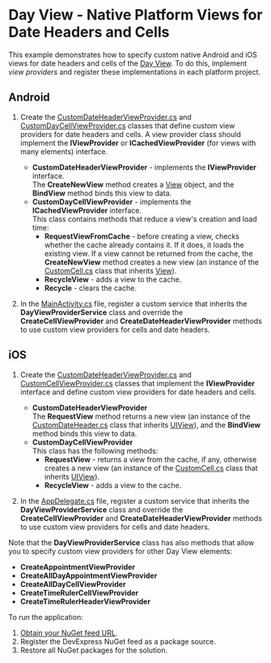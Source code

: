 # Day View - Native Platform Views for Date Headers and Cells
This example demonstrates how to specify custom native Android and iOS views for date headers and cells of the [Day View](https://docs.devexpress.com/MobileControls/400677/xamarin-forms/scheduler/views/views#day-view). To do this, implement *view providers* and register these implementations in each platform project.

## Android 
1. Create the [CustomDateHeaderViewProvider.cs](./CustomDayViewProviders.Android/CustomViewProviders/CustomDateHeaderViewProvider.cs) and [CustomDayCellViewProvider.cs](./CustomDayViewProviders.Android/CustomViewProviders/CustomDayCellViewProvider.cs) classes that define custom view providers for date headers and cells. A view provider class should implement the **IViewProvider** or **ICachedViewProvider** (for views with many elements) interface. 
    - **CustomDateHeaderViewProvider** - implements the **IViewProvider** interface.  
    The **CreateNewView** method creates a [View](https://docs.microsoft.com/en-us/dotnet/api/android.views.view?view=xamarin-android-sdk-9) object, and the **BindView** method binds this view to data.
    - **CustomDayCellViewProvider** - implements the **ICachedViewProvider** interface.  
    This class contains methods that reduce a view's creation and load time: 
        - **RequestViewFromCache** - before creating a view, checks whether the cache already contains it. If it does, it loads the existing view. If a view cannot be returned from the cache, the **CreateNewView** method creates a new view (an instance of the [CustomCell.cs](./CustomDayViewProviders.Android/CustomViews/CustomCell.cs) class that inherits [View](https://docs.microsoft.com/en-us/dotnet/api/android.views.view?view=xamarin-android-sdk-9)).
        - **RecycleView** - adds a view to the cache.
        - **Recycle** - clears the cache.

2. In the [MainActivity.cs](./CustomDayViewProviders.Android/MainActivity.cs) file, register a custom service that inherits the **DayViewProviderService** class and override the **CreateCellViewProvider** and **CreateDateHeaderViewProvider** methods to use custom view providers for cells and date headers.

## iOS
1. Create the [CustomDateHeaderViewProvider.cs](./CustomDayViewProviders.iOS/CustomViewProviders/CustomDateHeaderViewProvider.cs) and [CustomCellViewProvider.cs](./CustomDayViewProviders.iOS/CustomViewProviders/CustomCellViewProvider.cs) classes that implement the **IViewProvider** interface and define custom view providers for date headers and cells. 
    - **CustomDateHeaderViewProvider**  
    The **RequestView** method returns a new view (an instance of the [CustomDateHeader.cs](./CustomDayViewProviders.iOS/CustomViews/CustomDateHeader.cs) class that inherits [UIView](https://docs.microsoft.com/en-us/dotnet/api/uikit.uiview?view=xamarin-ios-sdk-12)), and the **BindView** method binds this view to data. 
    - **CustomDayCellViewProvider**  
    This class has the following methods:
        - **RequestView** - returns a view from the cache, if any, otherwise creates a new view (an instance of the [CustomCell.cs](./CustomDayViewProviders.iOS/CustomViews/CustomCell.cs) class that inherits  [UIView](https://docs.microsoft.com/en-us/dotnet/api/uikit.uiview?view=xamarin-ios-sdk-12)).
        - **RecycleView** - adds a view to the cache.

2. In the [AppDelegate.cs](./CustomDayViewProviders.iOS/AppDelegate.cs) file, register a custom service that inherits the **DayViewProviderService** class and override the **CreateCellViewProvider** and **CreateDateHeaderViewProvider** methods to use custom view providers for cells and date headers.

Note that the **DayViewProviderService** class has also methods that allow you to specify custom view providers for other Day View elements: 
- **CreateAppointmentViewProvider**
- **CreateAllDayAppointmentViewProvider**
- **CreateAllDayCellViewProvider** 
- **CreateTimeRulerCellViewProvider**
- **CreateTimeRulerHeaderViewProvider** 


To run the application:
1. [Obtain your NuGet feed URL](http://docs.devexpress.com/GeneralInformation/116042/installation/install-devexpress-controls-using-nuget-packages/obtain-your-nuget-feed-url).
2. Register the DevExpress NuGet feed as a package source.
3. Restore all NuGet packages for the solution.
